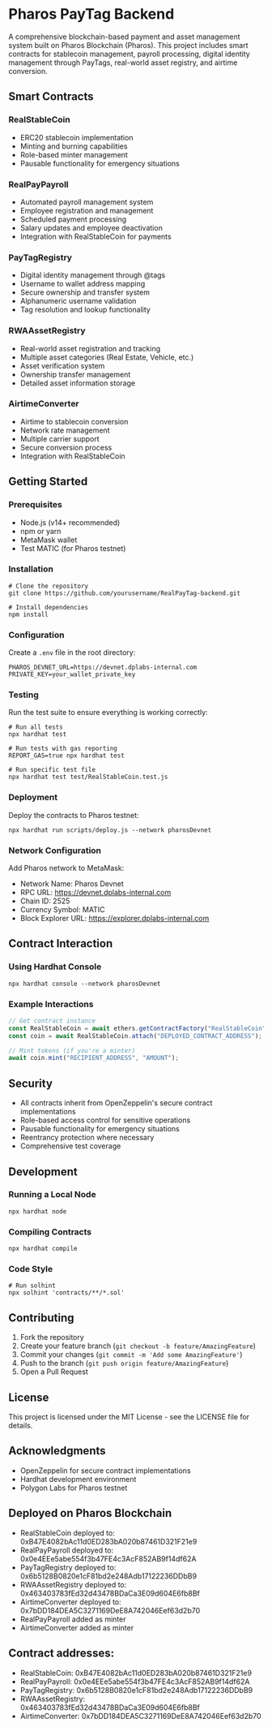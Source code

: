 # Pharos PayTag Backend

A comprehensive blockchain-based payment and asset management system built on Pharos Blockchain (Pharos). This project includes smart contracts for stablecoin management, payroll processing, digital identity management through PayTags, real-world asset registry, and airtime conversion.

## Smart Contracts

### RealStableCoin
- ERC20 stablecoin implementation
- Minting and burning capabilities
- Role-based minter management
- Pausable functionality for emergency situations

### RealPayPayroll
- Automated payroll management system
- Employee registration and management
- Scheduled payment processing
- Salary updates and employee deactivation
- Integration with RealStableCoin for payments

### PayTagRegistry
- Digital identity management through @tags
- Username to wallet address mapping
- Secure ownership and transfer system
- Alphanumeric username validation
- Tag resolution and lookup functionality

### RWAAssetRegistry
- Real-world asset registration and tracking
- Multiple asset categories (Real Estate, Vehicle, etc.)
- Asset verification system
- Ownership transfer management
- Detailed asset information storage

### AirtimeConverter
- Airtime to stablecoin conversion
- Network rate management
- Multiple carrier support
- Secure conversion process
- Integration with RealStableCoin

## Getting Started

### Prerequisites
- Node.js (v14+ recommended)
- npm or yarn
- MetaMask wallet
- Test MATIC (for Pharos testnet)

### Installation
```shell
# Clone the repository
git clone https://github.com/yourusername/RealPayTag-backend.git

# Install dependencies
npm install
```

### Configuration
Create a `.env` file in the root directory:
```env
PHAROS_DEVNET_URL=https://devnet.dplabs-internal.com
PRIVATE_KEY=your_wallet_private_key
```

### Testing
Run the test suite to ensure everything is working correctly:
```shell
# Run all tests
npx hardhat test

# Run tests with gas reporting
REPORT_GAS=true npx hardhat test

# Run specific test file
npx hardhat test test/RealStableCoin.test.js
```

### Deployment
Deploy the contracts to Pharos testnet:
```shell
npx hardhat run scripts/deploy.js --network pharosDevnet
```

### Network Configuration
Add Pharos network to MetaMask:
- Network Name: Pharos Devnet
- RPC URL: https://devnet.dplabs-internal.com
- Chain ID: 2525
- Currency Symbol: MATIC
- Block Explorer URL: https://explorer.dplabs-internal.com

## Contract Interaction

### Using Hardhat Console
```shell
npx hardhat console --network pharosDevnet
```

### Example Interactions
```javascript
// Get contract instance
const RealStableCoin = await ethers.getContractFactory("RealStableCoin");
const coin = await RealStableCoin.attach("DEPLOYED_CONTRACT_ADDRESS");

// Mint tokens (if you're a minter)
await coin.mint("RECIPIENT_ADDRESS", "AMOUNT");
```

## Security

- All contracts inherit from OpenZeppelin's secure contract implementations
- Role-based access control for sensitive operations
- Pausable functionality for emergency situations
- Reentrancy protection where necessary
- Comprehensive test coverage

## Development

### Running a Local Node
```shell
npx hardhat node
```

### Compiling Contracts
```shell
npx hardhat compile
```

### Code Style
```shell
# Run solhint
npx solhint 'contracts/**/*.sol'
```

## Contributing
1. Fork the repository
2. Create your feature branch (`git checkout -b feature/AmazingFeature`)
3. Commit your changes (`git commit -m 'Add some AmazingFeature'`)
4. Push to the branch (`git push origin feature/AmazingFeature`)
5. Open a Pull Request

## License
This project is licensed under the MIT License - see the LICENSE file for details.



## Acknowledgments
- OpenZeppelin for secure contract implementations
- Hardhat development environment
- Polygon Labs for Pharos testnet


## Deployed on Pharos Blockchain
- RealStableCoin deployed to: 0xB47E4082bAc11d0ED283bA020b87461D321F21e9
- RealPayPayroll deployed to: 0x0e4EEe5abe554f3b47FE4c3AcF852AB9f14df62A
- PayTagRegistry deployed to: 0x6b5128B0820e1cF81bd2e248Adb17122236DDbB9
- RWAAssetRegistry deployed to: 0x463403783fEd32d43478BDaCa3E09d604E6fb8Bf
- AirtimeConverter deployed to: 0x7bDD184DEA5C3271169DeE8A742046Eef63d2b70
- RealPayPayroll added as minter
- AirtimeConverter added as minter

## Contract addresses:
- RealStableCoin: 0xB47E4082bAc11d0ED283bA020b87461D321F21e9
- RealPayPayroll: 0x0e4EEe5abe554f3b47FE4c3AcF852AB9f14df62A
- PayTagRegistry: 0x6b5128B0820e1cF81bd2e248Adb17122236DDbB9
- RWAAssetRegistry: 0x463403783fEd32d43478BDaCa3E09d604E6fb8Bf
- AirtimeConverter: 0x7bDD184DEA5C3271169DeE8A742046Eef63d2b70
